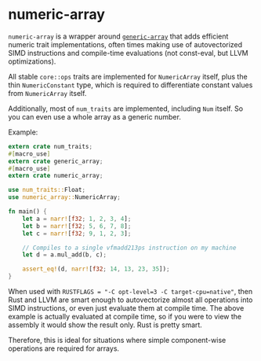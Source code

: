 numeric-array
=============

`numeric-array` is a wrapper around [`generic-array`](https://github.com/fizyk20/generic-array) that adds efficient numeric trait implementations, often times making use of autovectorized SIMD instructions and compile-time evaluations (not const-eval, but LLVM optimizations).

All stable `core::ops` traits are implemented for `NumericArray` itself, plus the thin `NumericConstant` type, which is required to differentiate constant values from `NumericArray` itself.

Additionally, most of `num_traits` are implemented, including `Num` itself. So you can even use a whole array as a generic number.

Example:

```rust
extern crate num_traits;
#[macro_use]
extern crate generic_array;
#[macro_use]
extern crate numeric_array;

use num_traits::Float;
use numeric_array::NumericArray;

fn main() {
    let a = narr![f32; 1, 2, 3, 4];
    let b = narr![f32; 5, 6, 7, 8];
    let c = narr![f32; 9, 1, 2, 3];

    // Compiles to a single vfmadd213ps instruction on my machine
    let d = a.mul_add(b, c);

    assert_eq!(d, narr![f32; 14, 13, 23, 35]);
}
```

When used with `RUSTFLAGS = "-C opt-level=3 -C target-cpu=native"`, then Rust and LLVM are smart enough to autovectorize almost all operations into SIMD instructions, or even just evaluate them at compile time. The above example is actually evaluated at compile time, so if you were to view the assembly it would show the result only. Rust is pretty smart.

Therefore, this is ideal for situations where simple component-wise operations are required for arrays.